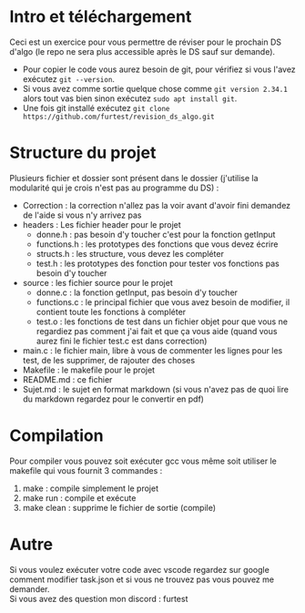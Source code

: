 # Intro et téléchargement

Ceci est un exercice pour vous permettre de réviser pour le prochain DS d'algo (le repo ne sera plus accessible après le DS sauf sur demande).  
- Pour copier le code vous aurez besoin de git, pour vérifiez si vous l'avez exécutez `git --version`.   
- Si vous avez comme sortie quelque chose comme `git version 2.34.1` alors tout vas bien sinon exécutez `sudo apt install git`.   
- Une fois git installé exécutez `git clone https://github.com/furtest/revision_ds_algo.git`

# Structure du projet
Plusieurs fichier et dossier sont présent dans le dossier (j'utilise la modularité qui je crois n'est pas au programme du DS) :
- Correction : la correction n'allez pas la voir avant d'avoir fini demandez de l'aide si vous n'y arrivez pas
- headers : Les fichier header pour le projet
    - donne.h : pas besoin d'y toucher c'est pour la fonction getInput
    - functions.h : les prototypes des fonctions que vous devez écrire
    - structs.h : les structure, vous devez les compléter
    - test.h : les prototypes des fonction pour tester vos fonctions pas besoin d'y toucher
- source : les fichier source pour le projet
    - donne.c : la fonction getInput, pas besoin d'y toucher
    - functions.c : le principal fichier que vous avez besoin de modifier, il contient toute les fonctions à compléter
    - test.o : les fonctions de test dans un fichier objet pour que vous ne regardiez pas comment j'ai fait et que ça vous aide (quand vous aurez fini le fichier test.c est dans correction)
- main.c : le fichier main, libre à vous de commenter les lignes pour les test, de les supprimer, de rajouter des choses
- Makefile : le makefile pour le projet
- README.md : ce fichier
- Sujet.md : le sujet en format markdown (si vous n'avez pas de quoi lire du markdown regardez pour le convertir en pdf)

# Compilation
Pour compiler vous pouvez soit exécuter gcc vous même soit utiliser le makefile qui vous fournit 3 commandes :
1. make : compile simplement le projet 
2. make run : compile et exécute
3. make clean : supprime le fichier de sortie (compile)

# Autre

Si vous voulez exécuter votre code avec vscode regardez sur google comment modifier task.json et si vous ne trouvez pas vous pouvez me demander.   
Si vous avez des question mon discord : furtest
